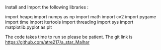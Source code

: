 Install and Import the following libraries :

import heapq
import numpy as np
import math
import cv2
import pygame
import time
import itertools
import threading
import sys
import matplotlib.pyplot as plt

The code takes time to run so please be patient.
The git link is
https://github.com/atre217/a_star_Malhar
